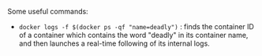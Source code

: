 Some useful commands:

* ``docker logs -f $(docker ps -qf "name=deadly")`` : finds the container ID of a container which contains the word "deadly" in its container name, and then launches a real-time following of its internal logs.